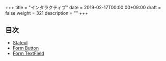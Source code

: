 +++
title = "インタラクティブ"
date = 2019-02-17T00:00:00+09:00
draft = false
weight = 321
description = ""
+++

## 目次

- [Stateul](stateful) 
- [Form Button](form/button) 
- [Form TextField](form/textfield) 
